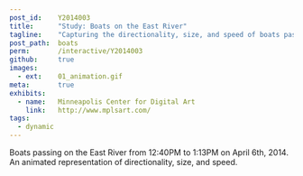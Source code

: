 ```yaml
---
post_id:    Y2014003
title:      "Study: Boats on the East River"
tagline:    "Capturing the directionality, size, and speed of boats passing on the East River."
post_path:  boats
perm:       /interactive/Y2014003
github:     true
images:
  - ext:    01_animation.gif
meta:       true
exhibits:
  - name:   Minneapolis Center for Digital Art
    link:   http://www.mplsart.com/
tags:
  - dynamic
---
```

Boats passing on the East River from 12:40PM to 1:13PM on April 6th, 2014. An animated representation of directionality, size, and speed.